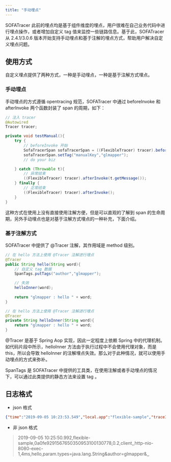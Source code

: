 ```yaml
---
title: "手动埋点"
---
```

SOFATracer 此前的埋点均是基于组件维度的埋点，用户很难在自己业务代码中进行埋点操作，或者增加自定义 tag 值来监控一些链路信息。基于此，SOFATracer 从 2.4.1/3.0.6 版本开始支持手动埋点和基于注解的埋点方式，帮助用户解决自定义埋点问题。

## 使用方式

自定义埋点提供了两种方式，一种是手动埋点，一种是基于注解方式埋点。

### 手动埋点

手动埋点的方式遵循 opentracing 规范，SOFATracer 中通过 beforeInvoke 和 afterInvoke 两个函数封装了 span 的周期，如下：

```java
// 注入 tracer
@Autowired
Tracer tracer;

private void testManual(){
    try {
        // beforeInvoke 开始
        SofaTracerSpan sofaTracerSpan = ((FlexibleTracer) tracer).beforeInvoke("testManual");
        sofaTracerSpan.setTag("manualKey","glmapper");
        // do your biz

    } catch (Throwable t){
        // 异常结束
        ((FlexibleTracer) tracer).afterInvoke(t.getMessage());
    } finally {
        // 正常结束
        ((FlexibleTracer) tracer).afterInvoke();
    }
}
```

这种方式在使用上没有直接使用注解方便，但是可以直观的了解到 span 的生命周期，另外手动埋点也是对基于注解方式埋点的一种补充，下面介绍。

### 基于注解方式

SOFATracer 中提供了 @Tracer 注解，其作用域是 method 级别。

```java
// 在 hello 方法上使用 @Tracer 注解进行埋点
@Tracer
public String hello(String word){
    // 自定义 tag 数据
    SpanTags.putTags("author","glmapper");

    // 失效
    helloInner(word);
     
    return "glmapper : hello " + word;
}

// 在 hello 方法上使用 @Tracer 注解进行埋点
@Tracer
private String helloInner(String word){
    return "glmapper : hello " + word;
}

```

@Tracer 是基于 Spring Aop 实现，因此一定程度上依赖 Spring 中的代理机制。如代码片段中所示，helloInner 方法由于执行过程中不会使用代理对象，而是 this，所以会导致 helloInner 的注解埋点失效。那么对于此种情况，就可以使用手动埋点的方式来弥补。

SpanTags 是 SOFATracer 中提供的工具类，在使用注解或者手动埋点的情况下，可以通过此类提供的静态方法来设置 tag 。

## 日志格式

* json 格式

```json
{"time":"2019-09-05 10:23:53.549","local.app":"flexible-sample","traceId":"0a0fe9291567650233504100130712","spanId":"0.2","span.kind":"client","result.code":"","current.thread.name":"http-nio-8080-exec-1","time.cost.milliseconds":"4ms","method":"hello","param.types":"java.lang.String","author":"glmapper","sys.baggage":"","biz.baggage":""}
```

* 非 json 格式

> 2019-09-05 10:25:50.992,flexible-sample,0a0fe9291567650350953100130778,0.2,client,,http-nio-8080-exec-1,4ms,hello,param.types=java.lang.String&author=glmapper&,,

